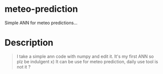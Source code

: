 # meteo-prediction
Simple ANN for meteo predictions...

# Description
> I take a simple ann code with numpy and edit it. It's my first ANN so plz be indulgent x)
> It can be use for meteo prediction, daily use tool is not it ?
